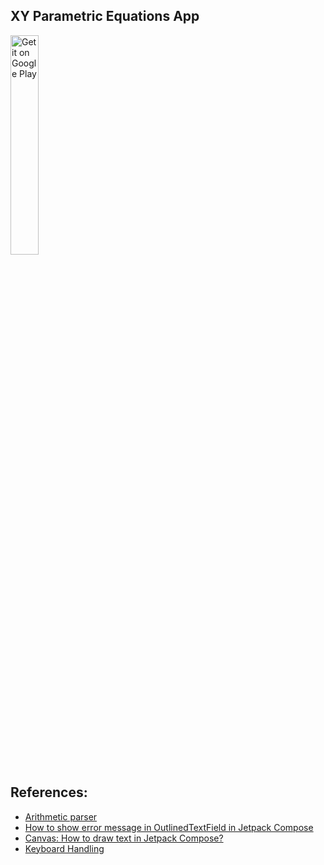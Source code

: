 ## XY Parametric Equations App


<a href='https://play.google.com/store/apps/details?id=com.aldajo92.androidanimationscompose'><img width="30%" alt='Get it on Google Play' src='https://play.google.com/intl/en_us/badges/images/generic/en_badge_web_generic.png'/></a>

## References:
- [Arithmetic parser](https://medium.com/coding-blocks/making-arithmetic-parser-with-kotlin-4097115f5af)
- [How to show error message in OutlinedTextField in Jetpack Compose](https://stackoverflow.com/questions/68573228/how-to-show-error-message-in-outlinedtextfield-in-jetpack-compose)
- [Canvas: How to draw text in Jetpack Compose?](https://himanshoe.com/how-to-draw-text-in-jetpack-compose)
- [Keyboard Handling](https://blog.canopas.com/keyboard-handling-in-jetpack-compose-all-you-need-to-know-3e6fddd30d9a)
